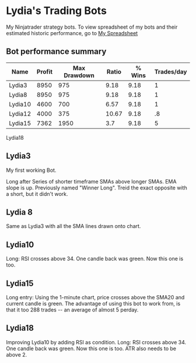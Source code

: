 # Lydia's Trading Bots

My Ninjatrader strategy bots. To view spreadsheet of my bots and their estimated historic performance, go to [My Spreadsheet](https://docs.google.com/spreadsheets/d/1Dzkn98K6t8bCk7rMwND_1eEDjMVcMsebt0tExMt18JU/edit?usp=sharing)

## Bot performance summary

| Name         | Profit        | Max Drawdown |   Ratio  |  % Wins   |  Trades/day 
| ----------   | ------        | ---------  | ----- | ----- |  ------- |
| Lydia3       | 8950      |  975       |   9.18 |    9.18 |  1 |
 Lydia8     | 8950       |  975       |   9.18  |  9.18 |   1
| Lydia10      | 4600      |  700       |   6.57  |  9.18 |   1
| Lydia12      | 4000      |  375       |   10.67  | 9.18 | .8
 Lydia15       | 7362      |  1950      |   3.7  |   9.18 |  5
 Lydia18

## Lydia3

My first working Bot.

Long after Series of shorter timeframe SMAs above longer SMAs. EMA slope is up. Previously named "Winner Long". Treid the exact opposite with a short, but it didn't work.

## Lydia 8

Same as Lydia3 with all the SMA lines drawn onto chart.

## Lydia10

Long: RSI crosses above 34. One candle back was green. Now this one is too.

## Lydia15

Long entry: Using the 1-minute chart, price crosses above the SMA20 and current candle is green. The advantage of using this bot to work from, is that it too 288 trades --  an average of almost 5 perday. 

## Lydia18

Improving Lydia10 by adding RSI as condition. 
Long: RSI crosses above 34. One candle back was green. Now this one is too. ATR also needs to be above 2.